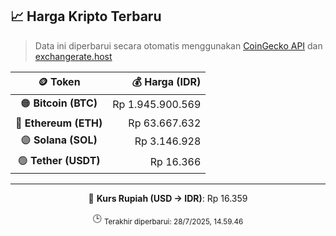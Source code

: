 

<!-- HARGA_KRIPTO -->
## 📈 Harga Kripto Terbaru

> Data ini diperbarui secara otomatis menggunakan [CoinGecko API](https://www.coingecko.com/) dan [exchangerate.host](https://exchangerate.host/)

<div align="center">

| 🪙 Token | 💰 Harga (IDR) |
|:------:|---------------:|
| 🟠 **Bitcoin (BTC)**   | Rp 1.945.900.569 |
| 🔵 **Ethereum (ETH)**  | Rp 63.667.632 |
| 🟣 **Solana (SOL)**    | Rp 3.146.928 |
| 🟢 **Tether (USDT)**   | Rp 16.366 |

---

💱 **Kurs Rupiah (USD → IDR)**: Rp 16.359

🕒 <sub>Terakhir diperbarui: 28/7/2025, 14.59.46</sub>

</div>
<!-- /HARGA_KRIPTO -->